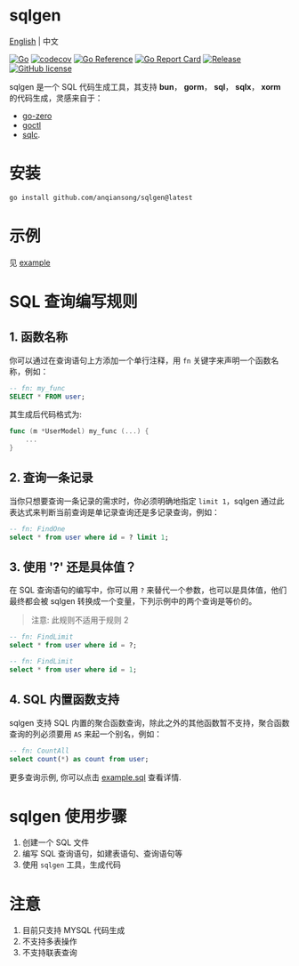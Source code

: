 # sqlgen

[English](README.md) | 中文

[![Go](https://github.com/anqiansong/sqlgen/actions/workflows/go.yml/badge.svg?branch=main)](https://github.com/anqiansong/sqlgen/actions/workflows/go.yml)
[![codecov](https://codecov.io/gh/anqiansong/sqlgen/branch/main/graph/badge.svg?token=8mLCFUqD2l)](https://codecov.io/gh/anqiansong/sqlgen)
[![Go Reference](https://pkg.go.dev/badge/github.com/anqiansong/sqlgen.svg)](https://pkg.go.dev/github.com/anqiansong/sqlgen)
[![Go Report Card](https://goreportcard.com/badge/github.com/anqiansong/sqlgen)](https://goreportcard.com/report/github.com/anqiansong/sqlgen)
[![Release](https://img.shields.io/github/v/release/anqiansong/sqlgen.svg?style=flat-square)](https://github.com/anqiansong/sqlgen)
[![GitHub license](https://img.shields.io/github/license/anqiansong/sqlgen?style=flat-square)](https://github.com/anqiansong/sqlgen/blob/main/LICENSE)

sqlgen 是一个 SQL 代码生成工具，其支持 **bun**， **gorm**， **sql**， **sqlx**， **xorm** 的代码生成，灵感来自于：

- [go-zero](https://github.com/zeromicro/go-zero)
- [goctl](https://github.com/zeromicro/go-zero/tree/master/tools/goctl)
- [sqlc](https://github.com/kyleconroy/sqlc).


# 安装

```bash
go install github.com/anqiansong/sqlgen@latest
```

# 示例

 见 [example](https://github.com/anqiansong/sqlgen/tree/main/example)

#  SQL 查询编写规则
## 1. 函数名称
你可以通过在查询语句上方添加一个单行注释，用 `fn` 关键字来声明一个函数名称，例如：

```sql
-- fn: my_func
SELECT * FROM user;
```

其生成后代码格式为:

```go
func (m *UserModel) my_func (...) {
    ...
}
```

## 2. 查询一条记录
当你只想要查询一条记录的需求时，你必须明确地指定 `limit 1`，sqlgen 通过此表达式来判断当前查询是单记录查询还是多记录查询，例如：

```sql
-- fn: FindOne
select * from user where id = ? limit 1;
```

## 3. 使用 '?' 还是具体值？
在 SQL 查询语句的编写中，你可以用 `?` 来替代一个参数，也可以是具体值，他们最终都会被 sqlgen 转换成一个变量，下列示例中的两个查询是等价的。

> 注意: 此规则不适用于规则 2

```sql
-- fn: FindLimit
select * from user where id = ?;

-- fn: FindLimit
select * from user where id = 1;

```

## 4. SQL 内置函数支持
sqlgen 支持 SQL 内置的聚合函数查询，除此之外的其他函数暂不支持，聚合函数查询的列必须要用 `AS` 来起一个别名，例如：

```sql
-- fn: CountAll
select count(*) as count from user;
```

更多查询示例, 你可以点击 [example.sql](https://github.com/anqiansong/sqlgen/blob/main/example/example.sql) 查看详情.

#  sqlgen 使用步骤
1. 创建一个 SQL 文件
2. 编写 SQL 查询语句，如建表语句、查询语句等
3. 使用 `sqlgen` 工具，生成代码

# 注意
1. 目前只支持 MYSQL 代码生成
3. 不支持多表操作
4. 不支持联表查询